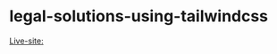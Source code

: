 # legal-solutions-using-tailwindcss
[Live-site: ](https://ahasan2912.github.io/legal-solutions-using-tailwindcss/?)
